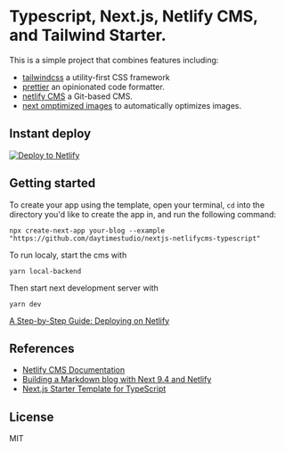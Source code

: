 
# Typescript, Next.js, Netlify CMS, and Tailwind Starter.
This is a simple project that combines features including:
- [tailwindcss](https://github.com/tailwindlabs/tailwindcss) a utility-first CSS framework
- [prettier](https://github.com/prettier/prettier) an opinionated code formatter.
- [netlify CMS](https://github.com/netlify/netlify-cms) a Git-based CMS.
- [next omptimized images](https://github.com/cyrilwanner/next-optimized-images) to automatically optimizes images.

## Instant deploy
[![Deploy to Netlify](https://www.netlify.com/img/deploy/button.svg)](https://app.netlify.com/start/deploy?repository=https://github.com/daytimestudio/nextjs-netlifycms-typescript&stack=cms)


## Getting started

To create your app using the template, open your terminal, `cd` into the directory you'd like to create the app in,
and run the following command:

```
npx create-next-app your-blog --example "https://github.com/daytimestudio/nextjs-netlifycms-typescript"
```

To run localy, start the cms with 
```
yarn local-backend
``` 
Then start next development server with
```
yarn dev
```

[A Step-by-Step Guide: Deploying on Netlify](https://www.netlify.com/blog/2016/09/29/a-step-by-step-guide-deploying-on-netlify/)

## References

- [Netlify CMS Documentation](https://www.netlifycms.org/docs/intro/)
- [Building a Markdown blog with Next 9.4 and Netlify](https://www.netlify.com/blog/2020/05/04/building-a-markdown-blog-with-next-9.4-and-netlify/)
- [Next.js Starter Template for TypeScript](https://github.com/vercel/next-learn-starter/tree/master/typescript-final)

## License

MIT
